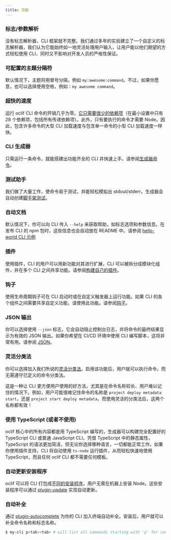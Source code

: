 ```yaml
---
title: 功能
---
```


### 标志/参数解析

没有标志解析器，CLI 框架就不完整。我们通过多年的实验建立了一个自定义的标志解析器，我们认为它能始终如一地灵活处理用户输入，让用户能以他们期望的方式轻松使用 CLI，同时又不影响对开发人员的严格性保证。

### 可配置的主题分隔符

默认情况下，主题将用冒号分隔，例如 `my:awesome:command`。不过，如果你愿意，也可以选择使用空格，例如：`my awesome command`。

### 超快的速度

运行 oclif CLI 命令的开销几乎为零。[它只需要很少的依赖项](https://www.npmjs.com/package/@oclif/core?activeTab=dependencies)（在最小设置中只有 28 个依赖项，包括所有传递依赖项）。此外，只有要执行的命令才需要 Node。因此，包含许多命令的大型 CLI 加载速度与包含单一命令的小型 CLI 加载速度一样快。

### CLI 生成器

只需运行一条命令，就能搭建出功能齐全的 CLI 并快速上手。请参阅[生成器命令](generator_commands.md)。

### 测试助手

我们做了大量工作，使命令易于测试，并能轻松模拟出 stdout/stderr。生成器会自动创建[脚手架测试](https://github.com/oclif/hello-world/blob/main/test/commands/hello/world.test.ts)。

### 自动文档

默认情况下，你可以向 CLI 传入 `--help` 来获取帮助，如标志选项和参数信息。在发布 CLI 的 npm 包时，这些信息也会自动放在 README 中。请参阅 [hello-world CLI 示例](https://github.com/oclif/hello-world)

### 插件

使用插件，CLI 的用户可以用新功能对其进行扩展，CLI 可以被拆分成模块化组件，并在多个 CLI 之间共享功能。请参阅[构建自己的插件](plugins.md#构建自己的插件)。

### 钩子

使用生命周期钩子可在 CLI 启动时或在自定义触发器上运行功能。如果 CLI 的各个组件之间需要共享自定义功能，请使用此功能。请参阅[钩子](https://oclif.io/docs/hooks)。

### JSON 输出

你可以选择使用 `--json` 标志，它会自动阻止控制台日志，并将命令的最终结果显示为有效的 JSON 输出。如果你希望在 CI/CD 环境中使用 CLI 编写脚本，这将非常有用。请参阅 [JSON](json.md)。

### 灵活分类法

你可以选择加入我们所说的[灵活分类法](flexible_taxonomy.md)。启用该功能后，用户就可以执行命令，而无需遵守已定义的命令分类法。

这是一种让 CLI 更方便用户使用的好方法，尤其是在命令名称较长、用户难以记住的情况下。例如，用户可能很难记住命令的名称是 `project deploy metadata start`，还是 `project start deploy metadata`，而使用灵活的分类法后，这两个名称都有效！

### 使用 TypeScript (或者不使用)

oclif 核心中的所有内容都是用 TypeScript 编写的，生成器可以构建完全配置好的 TypeScript CLI 或普通 JavaScript CLI。凭借 TypeScript 中的静态属性，TypeScript 的语法更加简洁，但无论你选择哪种语言，一切都能正常工作。如果你使用插件支持，CLI 将自动使用 `ts-node` 运行插件，从而轻松快速地使用 TypeScript，而且任何 oclif CLI 都不需要任何模板。

### 自动更新安装程序

oclif 可以将 CLI 打包成[不同的安装程序](releasing.md)，用户无需在机器上安装 Node。这些安装程序可以通过 [plugin-update](https://github.com/oclif/plugin-update) 实现自动更新。

### 自动补全

通过 [plugin-autocomplete](https://github.com/oclif/plugin-autocomplete) 为你的 CLI 加入终端自动补全。安装后，用户就可以补全命令名称和标志名称。

```bash
$ my-cli p<tab><tab> # will list all commands starting with 'p' for completion
```
